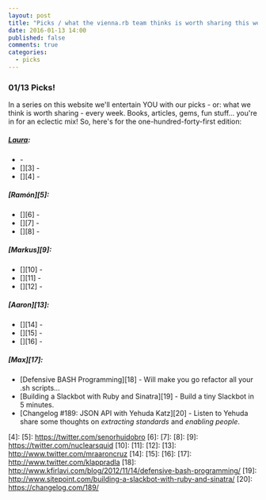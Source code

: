 ```yaml
---
layout: post
title: "Picks / what the vienna.rb team thinks is worth sharing this week"
date: 2016-01-13 14:00
published: false
comments: true
categories:
  - picks
---
```


### 01/13 Picks!

In a series on this website we'll entertain YOU with our picks - or: what we think is worth sharing - every week.
Books, articles, gems, fun stuff... you're in for an eclectic mix! So, here's for the one-hundred-forty-first edition:

##### [Laura][1]:
- [][2] - 
- [][3] - 
- [][4] - 

##### [Ramón][5]:
- [][6] - 
- [][7] - 
- [][8] - 

##### [Markus][9]:
- [][10] - 
- [][11] - 
- [][12] - 

##### [Aaron][13]:
- [][14] - 
- [][15] - 
- [][16] - 

##### [Max][17]:
- [Defensive BASH Programming][18] - Will make you go refactor all your .sh scripts...
- [Building a Slackbot with Ruby and Sinatra][19] - Build a tiny Slackbot in 5 minutes.
- [Changelog #189: JSON API with Yehuda Katz][20] - Listen to Yehuda share some thoughts on *extracting standards* and *enabling people*.

[1]: http://www.twitter.com/alicetragedy
[2]: 
[3]: 
[4]: 
[5]: https://twitter.com/senorhuidobro
[6]:
[7]:
[8]:
[9]: https://twitter.com/nuclearsquid
[10]: 
[11]: 
[12]: 
[13]: http://www.twitter.com/mraaroncruz
[14]: 
[15]: 
[16]: 
[17]: http://www.twitter.com/klappradla
[18]: http://www.kfirlavi.com/blog/2012/11/14/defensive-bash-programming/
[19]: http://www.sitepoint.com/building-a-slackbot-with-ruby-and-sinatra/
[20]: https://changelog.com/189/

